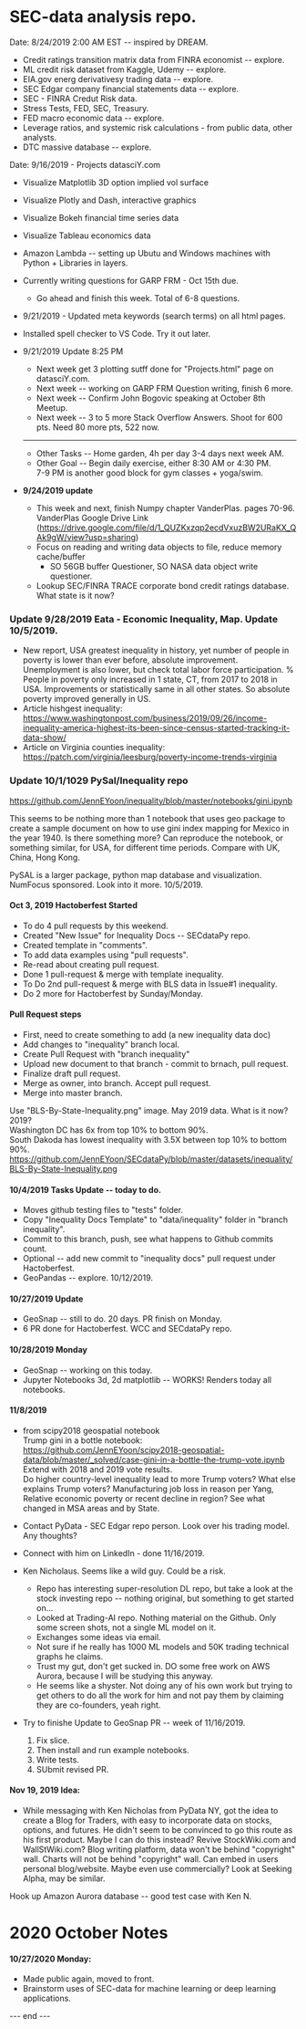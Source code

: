 #  SEC-data analysis repo.  

Date:  8/24/2019  2:00 AM EST -- inspired by DREAM.    

 * Credit ratings transition matrix data from FINRA economist -- explore.
 * ML credit risk dataset from Kaggle, Udemy -- explore.
 * EIA.gov energ derivativesy trading data -- explore.
 * SEC Edgar company financial statements data -- explore.
 * SEC - FINRA Credut Risk data.
 * Stress Tests, FED, SEC, Treasury.
 * FED macro economic data -- explore.
 * Leverage ratios, and systemic risk calculations - from public data, other analysts.
 * DTC massive database -- explore.  
 
Date:  9/16/2019 - Projects datasciY.com  

 * Visualize Matplotlib 3D option implied vol surface  
 * Visualize Plotly and Dash, interactive graphics
 * Visualize Bokeh financial time series data
 * Visualize Tableau economics data
 
 * Amazon Lambda -- setting up Ubutu and Windows machines with Python + Libraries in layers.  
 * Currently writing questions for GARP FRM - Oct 15th due.
   * Go ahead and finish this week. Total of 6-8 questions.
  
 * 9/21/2019 - Updated meta keywords (search terms) on all html pages.  
 * Installed spell checker to VS Code.  Try it out later.  
 
 * 9/21/2019 Update 8:25 PM   
    * Next week get 3 plotting sutff done for "Projects.html" page on datasciY.com.  
    * Next week -- working on GARP FRM Question writing, finish 6 more.
    * Next week -- Confirm John Bogovic speaking at October 8th Meetup.  
    * Next week -- 3 to 5 more Stack Overflow Answers.  Shoot for 600 pts. Need 80 more pts, 522 now.  
 
    -------------------
    * Other Tasks -- Home garden, 4h per day 3-4 days next week AM.  
    * Other Goal -- Begin daily exercise, either 8:30 AM or 4:30 PM.  
                    7-9 PM is another good block for gym classes + yoga/swim.  

 * **9/24/2019 update** 
    * This week and next, finish Numpy chapter VanderPlas. pages 70-96.   
      VanderPlas Google Drive Link (https://drive.google.com/file/d/1_QUZKxzqp2ecdVxuzBW2URaKX_QAk9gW/view?usp=sharing)
    * Focus on reading and writing data objects to file, reduce memory cache/buffer 
      - SO 56GB buffer Questioner, SO NASA data object write questioner. 
    * Lookup SEC/FINRA TRACE corporate bond credit ratings database.  What state is it now?

### Update 9/28/2019  Eata - Economic Inequality, Map.  Update 10/5/2019.  

 * New report, USA greatest inequality in history, yet number of people in poverty is lower than ever before, absolute improvement.  Unemployment is also lower, but check total labor force participation.  % People in poverty only increased in 1 state, CT, from 2017 to 2018 in USA.  Improvements or statistically same in all other states.  So absolute poverty improved generally in US.  
  * Article hishgest inequality:  https://www.washingtonpost.com/business/2019/09/26/income-inequality-america-highest-its-been-since-census-started-tracking-it-data-show/  
   * Article on Virginia counties inequality:  https://patch.com/virginia/leesburg/poverty-income-trends-virginia  

### Update 10/1/1029  PySal/Inequality repo  

https://github.com/JennEYoon/inequality/blob/master/notebooks/gini.ipynb  

This seems to be nothing more than 1 notebook that uses geo package to create a sample document on how to use gini index mapping for Mexico in the year 1940.  Is there something more?  Can reproduce the notebook, or something similar, for USA, for different time periods.  Compare with UK, China, Hong Kong.  

PySAL is a larger package, python map database and visualization.  NumFocus sponsored.  Look into it more. 10/5/2019.  

#### Oct 3, 2019 Hactoberfest Started  

  * To do 4 pull requests by this weekend.  
  * Created "New Issue" for Inequality Docs -- SECdataPy repo.  
  * Created template in "comments".
  * To add data examples using "pull requests".
  * Re-read about creating pull request.
  * Done 1 pull-request & merge with template inequality.
  * To Do 2nd pull-request & merge with BLS data in Issue#1 inequality.  
  * Do 2 more for Hactoberfest by Sunday/Monday.  
  
#### Pull Request steps  

 * First, need to create something to add (a new inequality data doc)
 * Add changes to "inequality" branch local.
 * Create Pull Request with "branch inequality"
 * Upload new document to that branch - commit to brnach, pull request.  
 * Finalize draft pull request.  
 * Merge as owner, into branch.  Accept pull request.
 * Merge into master branch.  
 
Use "BLS-By-State-Inequality.png" image.  May 2019 data.  What is it now? 2019?  
Washington DC has 6x from top 10% to bottom 90%.  
South Dakoda has lowest inequality with 3.5X between top 10% to bottom 90%.  
https://github.com/JennEYoon/SECdataPy/blob/master/datasets/inequality/BLS-By-State-Inequality.png  


#### 10/4/2019 Tasks Update -- today to do.  

 * Moves github testing files to "tests" folder.  
 * Copy "Inequality Docs Template" to "data/inequality" folder in "branch inequality".
 * Commit to this branch, push, see what happens to Github commits count.
 * Optional -- add new commit to "inequality docs" pull request under Hactoberfest.
 * GeoPandas -- explore.  10/12/2019. 
 
#### 10/27/2019 Update  

 * GeoSnap -- still to do. 20 days.  PR finish on Monday.  
 * 6 PR done for Hactoberfest.  WCC and SECdataPy repo.  
 
#### 10/28/2019 Monday  

 * GeoSnap -- working on this today.  
 * Jupyter Notebooks 3d, 2d matplotlib -- WORKS! Renders today all notebooks.  
 
 
#### 11/8/2019  

 * from scipy2018 geospatial notebook  
   Trump gini in a bottle notebook: https://github.com/JennEYoon/scipy2018-geospatial-data/blob/master/_solved/case-gini-in-a-bottle-the-trump-vote.ipynb  
   Extend with 2018 and 2019 vote results.  
   Do higher country-level inequality lead to more Trump voters? 
   What else explains Trump voters?  Manufacturing job loss in reason per Yang, Relative economic poverty or recent decline in region?  See what changed in MSA areas and by State.  

 * Contact PyData - SEC Edgar repo person.  Look over his trading model.  Any thoughts?  
 * Connect with him on LinkedIn - done 11/16/2019.  
 * Ken Nicholaus.  Seems like a wild guy. Could be a risk. 
    - Repo has interesting super-resolution DL repo, but take a look at the stock investing repo -- nothing original, but something to get started on...  
    - Looked at Trading-AI repo.  Nothing material on the Github.  Only some screen shots, not a single ML model on it.  
    - Exchanges some ideas via email.  
    - Not sure if he really has 1000 ML models and 50K trading technical graphs he claims.  
    - Trust my gut, don't get sucked in.  DO some free work on AWS Aurora, because I will be studying this anyway.  
    - He seems like a shyster.  Not doing any of his own work but trying to get others to do all the work for him and not pay them by claiming they are co-founders, yeah right.  
 
 * Try to finishe Update to GeoSnap PR -- week of 11/16/2019.  
   1. Fix slice.  
   2. Then install and run example notebooks.  
   3. Write tests. 
   4. SUbmit revised PR.
   
#### Nov 19, 2019 Idea:  

 * While messaging with Ken Nicholas from PyData NY, got the idea to create a Blog for Traders, with easy to incorporate data on stocks, options, and futures.  He didn't seem to be convinced to go this route as his first product.  Maybe I can do this instead?  Revive StockWiki.com and WallStWiki.com?  Blog writing platform, data won't be behind "copyright" wall.  Charts will not be behind "copyright" wall.  Can embed in users personal blog/website.  Maybe even use commercially?  Look at Seeking Alpha, may be similar.  
 
 Hook up Amazon Aurora database -- good test case with Ken N.  
   
 # 2020 October Notes  
 
 #### 10/27/2020 Monday:  
   * Made public again, moved to front.  
   * Brainstorm uses of SEC-data for machine learning or deep learning applications.  
   
   
   
--- end ---  
